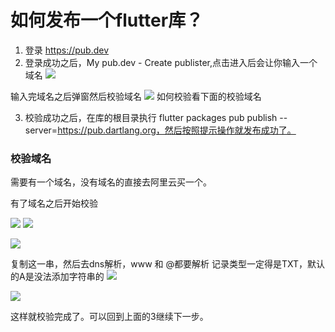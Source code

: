 
# 如何发布一个flutter库？

1. 登录 https://pub.dev 
2. 登录成功之后，My pub.dev -  Create publister,点击进入后会让你输入一个域名
![](assets/md/media/16672902371903/16672909780462.jpg)

 输入完域名之后弹窗然后校验域名
    ![](assets/md/media/16672902371903/16672918244120.jpg)
    如何校验看下面的校验域名

3. 校验成功之后，在库的根目录执行 flutter packages pub publish --server=https://pub.dartlang.org，然后按照提示操作就发布成功了。


### 校验域名

需要有一个域名，没有域名的直接去阿里云买一个。

有了域名之后开始校验

![](assets/md/media/16672902371903/16672938896933.jpg)
![](assets/md/media/16672902371903/16672939084789.jpg)

![](assets/md/media/16672902371903/16672939371343.jpg)

复制这一串，然后去dns解析，www 和 @都要解析
记录类型一定得是TXT，默认的A是没法添加字符串的
![](assets/md/media/16672902371903/16672942764166.jpg)


![](assets/md/media/16672902371903/16672943387423.jpg)

这样就校验完成了。可以回到上面的3继续下一步。